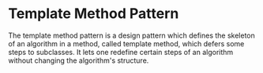 Template Method Pattern
=======================

The template method pattern is a design pattern which defines the skeleton of an algorithm in a method, called template method, which defers some steps to subclasses. It lets one redefine certain steps of an algorithm without changing the algorithm's structure.